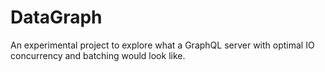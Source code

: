 # DataGraph

An experimental project to explore what a GraphQL server with optimal IO concurrency and batching would look like.